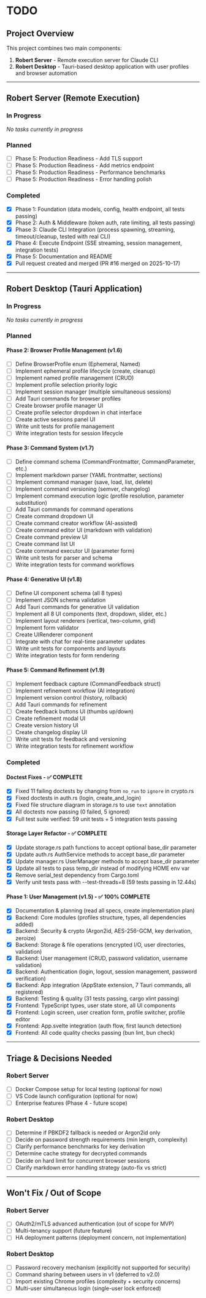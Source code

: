 # TODO

## Project Overview
This project combines two main components:
1. **Robert Server** - Remote execution server for Claude CLI
2. **Robert Desktop** - Tauri-based desktop application with user profiles and browser automation

---

## Robert Server (Remote Execution)

### In Progress
_No tasks currently in progress_

### Planned
- [ ] Phase 5: Production Readiness - Add TLS support
- [ ] Phase 5: Production Readiness - Add metrics endpoint
- [ ] Phase 5: Production Readiness - Performance benchmarks
- [ ] Phase 5: Production Readiness - Error handling polish

### Completed
- [x] Phase 1: Foundation (data models, config, health endpoint, all tests passing)
- [x] Phase 2: Auth & Middleware (token auth, rate limiting, all tests passing)
- [x] Phase 3: Claude CLI Integration (process spawning, streaming, timeout/cleanup, tested with real CLI)
- [x] Phase 4: Execute Endpoint (SSE streaming, session management, integration tests)
- [x] Phase 5: Documentation and README
- [x] Pull request created and merged (PR #16 merged on 2025-10-17)

---

## Robert Desktop (Tauri Application)

### In Progress
_No tasks currently in progress_

### Planned

#### Phase 2: Browser Profile Management (v1.6)
- [ ] Define BrowserProfile enum (Ephemeral, Named)
- [ ] Implement ephemeral profile lifecycle (create, cleanup)
- [ ] Implement named profile management (CRUD)
- [ ] Implement profile selection priority logic
- [ ] Implement session manager (multiple simultaneous sessions)
- [ ] Add Tauri commands for browser profiles
- [ ] Create browser profile manager UI
- [ ] Create profile selector dropdown in chat interface
- [ ] Create active sessions panel UI
- [ ] Write unit tests for profile management
- [ ] Write integration tests for session lifecycle

#### Phase 3: Command System (v1.7)
- [ ] Define command schema (CommandFrontmatter, CommandParameter, etc.)
- [ ] Implement markdown parser (YAML frontmatter, sections)
- [ ] Implement command manager (save, load, list, delete)
- [ ] Implement command versioning (semver, changelog)
- [ ] Implement command execution logic (profile resolution, parameter substitution)
- [ ] Add Tauri commands for command operations
- [ ] Create command dropdown UI
- [ ] Create command creator workflow (AI-assisted)
- [ ] Create command editor UI (markdown with validation)
- [ ] Create command preview UI
- [ ] Create command list UI
- [ ] Create command executor UI (parameter form)
- [ ] Write unit tests for parser and schema
- [ ] Write integration tests for command workflows

#### Phase 4: Generative UI (v1.8)
- [ ] Define UI component schema (all 8 types)
- [ ] Implement JSON schema validation
- [ ] Add Tauri commands for generative UI validation
- [ ] Implement all 8 UI components (text, dropdown, slider, etc.)
- [ ] Implement layout renderers (vertical, two-column, grid)
- [ ] Implement form validator
- [ ] Create UIRenderer component
- [ ] Integrate with chat for real-time parameter updates
- [ ] Write unit tests for components and layouts
- [ ] Write integration tests for form rendering

#### Phase 5: Command Refinement (v1.9)
- [ ] Implement feedback capture (CommandFeedback struct)
- [ ] Implement refinement workflow (AI integration)
- [ ] Implement version control (history, rollback)
- [ ] Add Tauri commands for refinement
- [ ] Create feedback buttons UI (thumbs up/down)
- [ ] Create refinement modal UI
- [ ] Create version history UI
- [ ] Create changelog display UI
- [ ] Write unit tests for feedback and versioning
- [ ] Write integration tests for refinement workflow

### Completed

#### Doctest Fixes - ✅ COMPLETE
- [x] Fixed 11 failing doctests by changing from `no_run` to `ignore` in crypto.rs
- [x] Fixed doctests in auth.rs (login, create_and_login)
- [x] Fixed file structure diagram in storage.rs to use `text` annotation
- [x] All doctests now passing (0 failed, 5 ignored)
- [x] Full test suite verified: 59 unit tests + 5 integration tests passing

#### Storage Layer Refactor - ✅ COMPLETE
- [x] Update storage.rs path functions to accept optional base_dir parameter
- [x] Update auth.rs AuthService methods to accept base_dir parameter
- [x] Update manager.rs UserManager methods to accept base_dir parameter
- [x] Update all tests to pass temp_dir instead of modifying HOME env var
- [x] Remove serial_test dependency from Cargo.toml
- [x] Verify unit tests pass with --test-threads=8 (59 tests passing in 12.44s)

#### Phase 1: User Management (v1.5) - ✅ 100% COMPLETE
- [x] Documentation & planning (read all specs, create implementation plan)
- [x] Backend: Core modules (profiles structure, types, all dependencies added)
- [x] Backend: Security & crypto (Argon2id, AES-256-GCM, key derivation, zeroize)
- [x] Backend: Storage & file operations (encrypted I/O, user directories, validation)
- [x] Backend: User management (CRUD, password validation, username validation)
- [x] Backend: Authentication (login, logout, session management, password verification)
- [x] Backend: App integration (AppState extension, 7 Tauri commands, all registered)
- [x] Backend: Testing & quality (31 tests passing, cargo xlint passing)
- [x] Frontend: TypeScript types, user state store, all UI components
- [x] Frontend: Login screen, user creation form, profile switcher, profile editor
- [x] Frontend: App.svelte integration (auth flow, first launch detection)
- [x] Frontend: All code quality checks passing (bun lint, bun check)

---

## Triage & Decisions Needed

### Robert Server
- [ ] Docker Compose setup for local testing (optional for now)
- [ ] VS Code launch configuration (optional for now)
- [ ] Enterprise features (Phase 4 - future scope)

### Robert Desktop
- [ ] Determine if PBKDF2 fallback is needed or Argon2id only
- [ ] Decide on password strength requirements (min length, complexity)
- [ ] Clarify performance benchmarks for key derivation
- [ ] Determine cache strategy for decrypted commands
- [ ] Decide on hard limit for concurrent browser sessions
- [ ] Clarify markdown error handling strategy (auto-fix vs strict)

---

## Won't Fix / Out of Scope

### Robert Server
- [ ] OAuth2/mTLS advanced authentication (out of scope for MVP)
- [ ] Multi-tenancy support (future feature)
- [ ] HA deployment patterns (deployment concern, not implementation)

### Robert Desktop
- [ ] Password recovery mechanism (explicitly not supported for security)
- [ ] Command sharing between users in v1 (deferred to v2.0)
- [ ] Import existing Chrome profiles (complexity + security concerns)
- [ ] Multi-user simultaneous login (single-user lock enforced)
